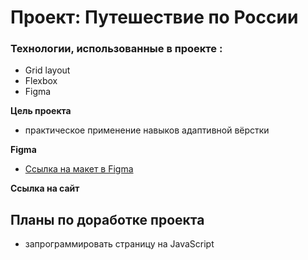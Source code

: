 # Проект: Путешествие по России

### Технологии, использованные в проекте :
* Grid layout
* Flexbox
* Figma

**Цель проекта**
 - практическое применение навыков адаптивной вёрстки


**Figma**

* [Ссылка на макет в Figma](https://www.figma.com/file/5S2WSbEFL6awjVWJ0NWL8Q/Sprint-3_-Russia-_-desktop-mobile?node-id=28503%3A0)

__Ссылка на сайт__


## __Планы по доработке проекта__
- запрограммировать страницу на JavaScript

